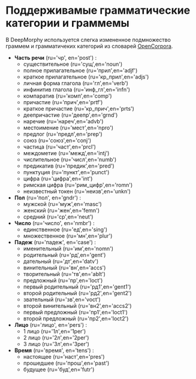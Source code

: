 # Поддерживамые грамматические категории и граммемы
В DeepMorphy используется слегка измененное подмножество граммем и грамматичеких категорий из словарей [OpenCorpora](http://opencorpora.org/dict.php?act=gram).
- **Часть речи** (ru='чр', en='post') :
    - существительное (ru='сущ',en='noun')
    - полное прилагательное (ru='прил',en='adjf')
    - краткое прилагательное (ru='кр_прил',en='adjs')
    - личная форма глагола (ru='гл',en='verb')
    - инфинитив глагола (ru='инф_гл',en='infn')
    - компаратив (ru='комп',en='comp')
    - причастие (ru='прич',en='prtf')
    - краткое причастие (ru='кр_прич',en='prts')
    - деепричастие (ru='деепр',en='grnd')
    - наречие (ru='нареч',en='advb')
    - местоимение (ru='мест',en='npro')
    - предлог (ru='предл',en='prep')
    - союз (ru='союз',en='conj')
    - частица (ru='част',en='prcl')
    - междометие (ru='межд',en='intj')
    - числительное (ru='числ',en='numb')
    - предикатив (ru='предик',en='pred')
    - пунктуция (ru='пункт',en='punct')
    - цифра (ru='цифра',en='int')
    - римская цифра (ru='рим_цифр',en='romn')
    - неизвестный токен (ru='неизв',en='unkn')
- **Пол** (ru='пол', en='gndr') :
    - мужской (ru='муж',en='masc')
    - женский (ru='жен',en='femn')
    - средний (ru='ср',en='neut')
- **Число** (ru='число', en='nmbr') :
    - единственное (ru='ед',en='sing')
    - множественное (ru='мн',en='plur')
- **Падеж** (ru='падеж', en='case') :
    - именительный (ru='им',en='nomn')
    - родительный (ru='рд',en='gent')
    - дательный (ru='дт',en='datv')
    - винительный (ru='вн',en='accs')
    - творительный (ru='тв',en='ablt')
    - предложный (ru='пр',en='loct')
    - первый родительный (ru='рд1',en='gent1')
    - второй родительный (ru='рд2',en='gent2')
    - звательный (ru='зв',en='voct')
    - второй винительный (ru='вн2',en='accs2')
    - первый предложный (ru='пр1',en='loct1')
    - второй предложный (ru='пр2',en='loct2')
- **Лицо** (ru='лицо', en='pers') :
    - 1 лицо (ru='1л',en='1per')
    - 2 лицо (ru='2л',en='2per')
    - 3 лицо (ru='3л',en='3per')
- **Время** (ru='время', en='tens') :
    - настоящее (ru='наст',en='pres')
    - прошедшее (ru='прош',en='past')
    - будущее (ru='буд',en='futr')